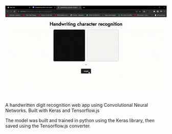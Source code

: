 ![Alt text](./gif.gif)


A handwritten digit recognition web app using Convolutional Neural Networks. Built with Keras and Tensorflow.js

The model was built and trained in python using the Keras library, then saved using the Tensorflow.js converter.
